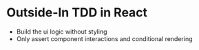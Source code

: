 # Outside-In TDD in React

- Build the ui logic without styling
- Only assert component interactions and conditional rendering